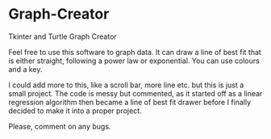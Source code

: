 # Graph-Creator
Tkinter and Turtle Graph Creator

Feel free to use this software to graph data.
It can draw a line of best fit that is either straight, following a power law or exponential.
You can use colours and a key.

I could add more to this, like a scroll bar, more line etc. but this is just a small project.
The code is messy but commented, as it started off as a linear regression algorithm then became a line of best fit drawer before I finally decided to make it into a proper project.

Please, comment on any bugs.